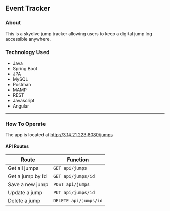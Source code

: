 ## Event Tracker

### About
This is a skydive jump tracker allowing users to keep a digital jump log accessible anywhere.

### Technology Used
* Java
* Spring Boot
* JPA
* MySQL
* Postman
* MAMP
* REST
* Javascript
* Angular

---

### How To Operate

The app is located at http://3.14.21.223:8080/jumps


#### API Routes
|Route  |Function |
|-------|--------|
|Get all jumps| `GET api/jumps`|
|Get a jump by Id | `GET api/jumps/id`|
|Save a new jump | `POST api/jumps` |
|Update a jump | `PUT api/jumps/id` |
|Delete a jump | `DELETE api/jumps/id` |

